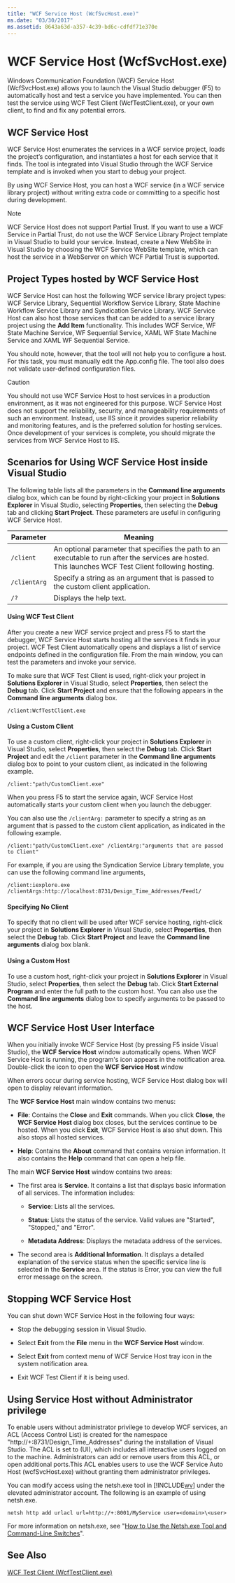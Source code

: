 ```yaml
---
title: "WCF Service Host (WcfSvcHost.exe)"
ms.date: "03/30/2017"
ms.assetid: 8643a63d-a357-4c39-bd6c-cdfdf71e370e
---
```

# WCF Service Host (WcfSvcHost.exe)
Windows Communication Foundation (WCF) Service Host (WcfSvcHost.exe) allows you to launch the Visual Studio debugger (F5) to automatically host and test a service you have implemented. You can then test the service using WCF Test Client (WcfTestClient.exe), or your own client, to find and fix any potential errors.  

## WCF Service Host  
 WCF Service Host enumerates the services in a WCF service project, loads the project’s configuration, and instantiates a host for each service that it finds. The tool is integrated into Visual Studio through the WCF Service template and is invoked when you start to debug your project.  

 By using WCF Service Host, you can host a WCF service (in a WCF service library project) without writing extra code or committing to a specific host during development.  

> [!NOTE]
>  WCF Service Host does not support Partial Trust. If you want to use a WCF Service in Partial Trust, do not use the WCF Service Library Project template in Visual Studio to build your service. Instead, create a New WebSite in Visual Studio by choosing the WCF Service WebSite template, which can host the service in a WebServer on which WCF Partial Trust is supported.  

## Project Types hosted by WCF Service Host  
 WCF Service Host can host the following WCF service library project types: WCF Service Library, Sequential Workflow Service Library, State Machine Workflow Service Library and Syndication Service Library. WCF Service Host can also host those services that can be added to a service library project using the **Add Item** functionality. This includes WCF Service, WF State Machine Service, WF Sequential Service, XAML WF State Machine Service and XAML WF Sequential Service.  

 You should note, however, that the tool will not help you to configure a host. For this task, you must manually edit the App.config file. The tool also does not validate user-defined configuration files.  

> [!CAUTION]
>  You should not use WCF Service Host to host services in a production environment, as it was not engineered for this purpose.  WCF Service Host does not support the reliability, security, and manageability requirements of such an environment. Instead, use IIS since it provides superior reliability and monitoring features, and is the preferred solution for hosting services. Once development of your services is complete, you should migrate the services from WCF Service Host to IIS.  

## Scenarios for Using WCF Service Host inside Visual Studio  
 The following table lists all the parameters in the **Command line arguments** dialog box, which can be found by right-clicking your project in **Solutions Explorer** in Visual Studio, selecting **Properties**, then selecting the **Debug** tab and clicking **Start Project**. These parameters are useful in configuring WCF Service Host.  


|Parameter|Meaning|  
|---------------|-------------|  
|`/client`|An optional parameter that specifies the path to an executable to run after the services are hosted. This launches WCF Test Client following hosting.|  
|`/clientArg`|Specify a string as an argument that is passed to the custom client application.|  
|`/?`|Displays the help text.|  

#### Using WCF Test Client  
 After you create a new WCF service project and press F5 to start the debugger, WCF Service Host starts hosting all the services it finds in your project. WCF Test Client automatically opens and displays a list of service endpoints defined in the configuration file. From the main window, you can test the parameters and invoke your service.  

 To make sure that WCF Test Client is used, right-click your project in **Solutions Explorer** in Visual Studio, select **Properties**, then select the **Debug** tab. Click **Start Project** and ensure that the following appears in the **Command line arguments** dialog box.  

 `/client:WcfTestClient.exe`  

#### Using a Custom Client  
 To use a custom client, right-click your project in **Solutions Explorer** in Visual Studio, select **Properties**, then select the **Debug** tab. Click **Start Project** and edit the `/client` parameter in the **Command line arguments** dialog box to point to your custom client, as indicated in the following example.  

 `/client:"path/CustomClient.exe"`  

 When you press F5 to start the service again, WCF Service Host automatically starts your custom client when you launch the debugger.  

 You can also use the `/clientArg:` parameter to specify a string as an argument that is passed to the custom client application, as indicated in the following example.  

 `/client:"path/CustomClient.exe" /clientArg:"arguments that are passed to Client"`  

 For example, if you are using the Syndication Service Library template, you can use the following command line arguments,  

 `/client:iexplore.exe /clientArgs:http://localhost:8731/Design_Time_Addresses/Feed1/`  

#### Specifying No Client  
 To specify that no client will be used after WCF service hosting, right-click your project in **Solutions Explorer** in Visual Studio, select **Properties**, then select the **Debug** tab. Click **Start Project** and leave the **Command line arguments** dialog box blank.  

#### Using a Custom Host  
 To use a custom host, right-click your project in **Solutions Explorer** in Visual Studio, select **Properties**, then select the **Debug** tab. Click **Start External Program** and enter the full path to the custom host. You can also use the **Command line arguments** dialog box to specify arguments to be passed to the host.  

## WCF Service Host User Interface  
 When you initially invoke WCF Service Host (by pressing F5 inside Visual Studio), the **WCF Service Host** window automatically opens. When WCF Service Host is running, the program's icon appears in the notification area. Double-click the icon to open the **WCF Service Host** window  

 When errors occur during service hosting, WCF Service Host dialog box will open to display relevant information.  

 The **WCF Service Host** main window contains two menus:  

- **File**: Contains the **Close** and **Exit** commands. When you click **Close**, the **WCF Service Host** dialog box closes, but the services continue to be hosted. When you click **Exit**, WCF Service Host is also shut down. This also stops all hosted services.  

- **Help**: Contains the **About** command that contains version information. It also contains the **Help** command that can open a help file.  

 The main **WCF Service Host** window contains two areas:  

- The first area is **Service**. It contains a list that displays basic information of all services. The information includes:  

  - **Service**: Lists all the services.  

  - **Status**: Lists the status of the service. Valid values are "Started", "Stopped," and "Error".  

  - **Metadata Address**: Displays the metadata address of the services.  

- The second area is **Additional Information**. It displays a detailed explanation of the service status when the specific service line is selected in the **Service** area. If the status is Error, you can view the full error message on the screen.  

## Stopping WCF Service Host  
 You can shut down WCF Service Host in the following four ways:  

- Stop the debugging session in Visual Studio.  

- Select **Exit** from the **File** menu in the **WCF Service Host** window.  

- Select **Exit** from context menu of WCF Service Host tray icon in the system notification area.  

- Exit WCF Test Client if it is being used.  

## Using Service Host without Administrator privilege  
 To enable users without administrator privilege to develop WCF services, an ACL (Access Control List) is created for the namespace "http://+:8731/Design_Time_Addresses" during the installation of Visual Studio. The ACL is set to (UI), which includes all interactive users logged on to the machine. Administrators can add or remove users from this ACL, or open additional ports.This ACL enables users to use the WCF Service Auto Host (wcfSvcHost.exe) without granting them administrator privileges.  

 You can modify access using the netsh.exe tool in [!INCLUDE[wv](../../../includes/wv-md.md)] under the elevated administrator account. The following is an example of using netsh.exe.  

```  
netsh http add urlacl url=http://+:8001/MyService user=<domain>\<user>  
```  

 For more information on netsh.exe, see "[How to Use the Netsh.exe Tool and Command-Line Switches](http://go.microsoft.com/fwlink/?LinkId=97877)".  

## See Also  
 [WCF Test Client (WcfTestClient.exe)](../../../docs/framework/wcf/wcf-test-client-wcftestclient-exe.md)
